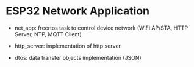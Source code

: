 ESP32 Network Application
===

- net_app: freertos task to control device network (WiFi AP/STA, HTTP Server, NTP, MQTT Client)

- http_server: implementation of http server

- dtos: data transfer objects implementation (JSON)